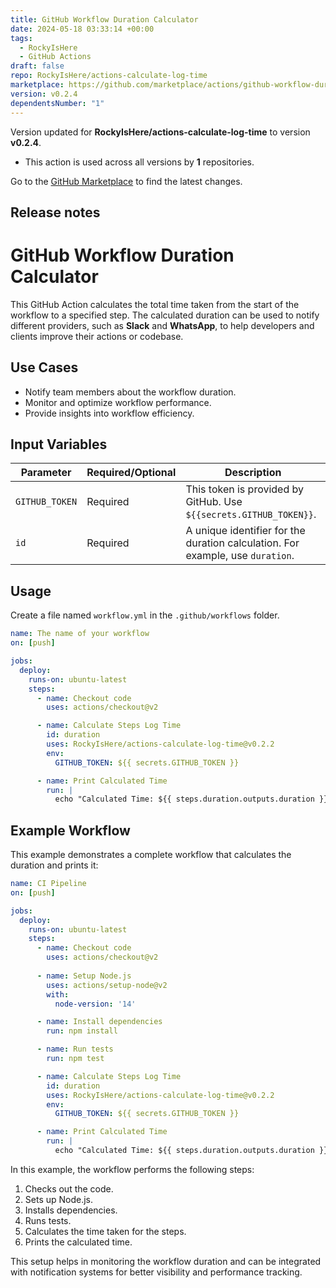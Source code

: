 ```yaml
---
title: GitHub Workflow Duration Calculator
date: 2024-05-18 03:33:14 +00:00
tags:
  - RockyIsHere
  - GitHub Actions
draft: false
repo: RockyIsHere/actions-calculate-log-time
marketplace: https://github.com/marketplace/actions/github-workflow-duration-calculator
version: v0.2.4
dependentsNumber: "1"
---
```



Version updated for **RockyIsHere/actions-calculate-log-time** to version **v0.2.4**.
- This action is used across all versions by **1** repositories.

Go to the [GitHub Marketplace](https://github.com/marketplace/actions/github-workflow-duration-calculator) to find the latest changes.

## Release notes


# GitHub Workflow Duration Calculator

This GitHub Action calculates the total time taken from the start of the workflow to a specified step. The calculated duration can be used to notify different providers, such as **Slack** and **WhatsApp**, to help developers and clients improve their actions or codebase.

## Use Cases

- Notify team members about the workflow duration.
- Monitor and optimize workflow performance.
- Provide insights into workflow efficiency.

## Input Variables

| Parameter       | Required/Optional | Description                                                                 |
|-----------------|-------------------|-----------------------------------------------------------------------------|
| `GITHUB_TOKEN`  | Required          | This token is provided by GitHub. Use `${{secrets.GITHUB_TOKEN}}`.           |
| `id`            | Required          | A unique identifier for the duration calculation. For example, use `duration`.|

## Usage

Create a file named `workflow.yml` in the `.github/workflows` folder.

```yaml
name: The name of your workflow
on: [push]

jobs:
  deploy:
    runs-on: ubuntu-latest
    steps:
      - name: Checkout code
        uses: actions/checkout@v2

      - name: Calculate Steps Log Time
        id: duration
        uses: RockyIsHere/actions-calculate-log-time@v0.2.2
        env:
          GITHUB_TOKEN: ${{ secrets.GITHUB_TOKEN }}

      - name: Print Calculated Time
        run: |
          echo "Calculated Time: ${{ steps.duration.outputs.duration }}"
```

## Example Workflow

This example demonstrates a complete workflow that calculates the duration and prints it:

```yaml
name: CI Pipeline
on: [push]

jobs:
  deploy:
    runs-on: ubuntu-latest
    steps:
      - name: Checkout code
        uses: actions/checkout@v2
      
      - name: Setup Node.js
        uses: actions/setup-node@v2
        with:
          node-version: '14'

      - name: Install dependencies
        run: npm install

      - name: Run tests
        run: npm test

      - name: Calculate Steps Log Time
        id: duration
        uses: RockyIsHere/actions-calculate-log-time@v0.2.2
        env:
          GITHUB_TOKEN: ${{ secrets.GITHUB_TOKEN }}

      - name: Print Calculated Time
        run: |
          echo "Calculated Time: ${{ steps.duration.outputs.duration }}"
```

In this example, the workflow performs the following steps:

1. Checks out the code.
2. Sets up Node.js.
3. Installs dependencies.
4. Runs tests.
5. Calculates the time taken for the steps.
6. Prints the calculated time.

This setup helps in monitoring the workflow duration and can be integrated with notification systems for better visibility and performance tracking.
